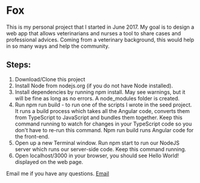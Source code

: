 # Fox  

This is my personal project that I started in June 2017. My goal is to design a web app that allows veterinarians and nurses a tool to share cases and professional advices. Coming from a veterinary background, this would help in so many ways and help the community.  


Steps:
------
1. Download/Clone this project 
2. Install Node from nodejs.org (if you do not have Node installed).
3. Install dependencies by running npm install. May see warnings, but it will be fine as long as no errors. A node_modules folder is created.
4. Run npm run build - to run one of the scripts I wrote in the seed project. It runs a build process which takes all the Angular code, converts them from TypeScript to JavaScript and bundles them together. Keep this command running to watch for changes in your TypeScript code so you don't have to re-run this command. Npm run build runs Angular code for the front-end.
5. Open up a new Terminal window. Run npm start to run our NodeJS server which runs our server-side code.  Keep this command running.
6. Open localhost/3000 in your browser, you should see Hello World! displayed on the web page.

Email me if you have any questions.
[Email](mailto:jochong82@gmail.com)	